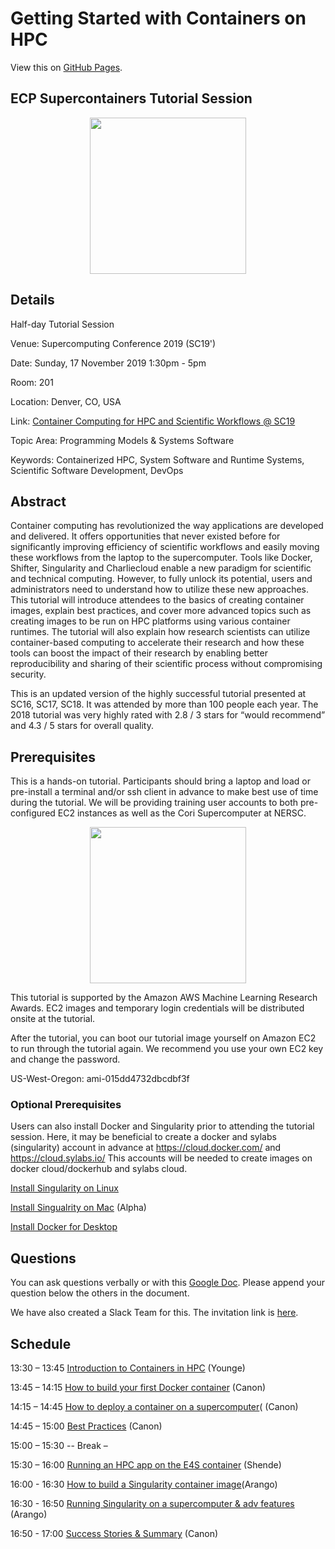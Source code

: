 
# Getting Started with Containers on HPC

View this on [GitHub Pages](https://supercontainers.github.io/sc19-tutorial/).

## ECP Supercontainers Tutorial Session

<div style="text-align:center"><img src="images/ecp.jpg" width="250"></div>

## Details

Half-day Tutorial Session

Venue: Supercomputing Conference 2019 (SC19')

Date: Sunday, 17 November 2019 1:30pm - 5pm

Room: 201

Location: Denver, CO, USA

Link: [Container Computing for HPC and Scientific Workflows @ SC19](https://sc19.supercomputing.org/presentation/?id=tut129&sess=sess206)

Topic Area: Programming Models & Systems Software

Keywords: Containerized HPC, System Software and Runtime Systems, Scientific Software Development, DevOps

## Abstract

Container computing has revolutionized the way applications are developed and delivered. It offers opportunities that never existed before for significantly improving efficiency of scientific workflows and easily moving these workflows from the laptop to the supercomputer. Tools like Docker, Shifter, Singularity and Charliecloud enable a new paradigm for scientific and technical computing. However, to fully unlock its potential, users and administrators need to understand how to utilize these new approaches. This tutorial will introduce attendees to the basics of creating container images, explain best practices, and cover more advanced topics such as creating images to be run on HPC platforms using various container runtimes. The tutorial will also explain how research scientists can utilize container-based computing to accelerate their research and how these tools can boost the impact of their research by enabling better reproducibility and sharing of their scientific process without compromising security. 

This is an updated version of the highly successful tutorial presented at SC16, SC17, SC18. It was attended by more than 100 people each year. The 2018 tutorial was very highly rated with 2.8 / 3 stars for “would recommend” and 4.3 / 5 stars for overall quality.

## Prerequisites

This is a hands-on tutorial. Participants should bring a laptop and load or pre-install a terminal and/or ssh client in advance to make best use of time during the tutorial.  We will be providing training user accounts to both pre-configured EC2 instances as well as the Cori Supercomputer at NERSC.

<div style="text-align:center"><img src="images/AWS_logo.png" width="250"></div>

This tutorial is supported by the Amazon AWS Machine Learning Research Awards. EC2 images and temporary login credentials will be distributed onsite at the tutorial.

After the tutorial, you can boot our tutorial image yourself on Amazon EC2 to run through the tutorial again. We recommend you use your own EC2 key and change the password.

US-West-Oregon: ami-015dd4732dbcdbf3f


### Optional Prerequisites

Users can also install Docker and Singularity prior to attending the tutorial session. Here, it may be beneficial to create a docker and sylabs (singularity) account in advance at https://cloud.docker.com/ and https://cloud.sylabs.io/ This accounts will be needed to create images on docker cloud/dockerhub and sylabs cloud.

[Install Singularity on Linux](https://sylabs.io/guides/3.3/user-guide/)

[Install Singualrity on Mac](https://repo.sylabs.io/desktop/) (Alpha)

[Install Docker for Desktop](https://www.docker.com/products/docker-desktop)

## Questions

You can ask questions verbally or with this [Google Doc](https://docs.google.com/document/d/11gMZ-T7iA5XiRWPLYIqX7Gqv7RMb-NF9kzGYHrnOi04/edit?usp=sharing).
Please append your question below the others in the document.

We have also created a Slack Team for this.  The invitation link is [here](https://join.slack.com/t/hpc-containers/shared_invite/enQtODI3NzY1NDU4OTk5LTUxOTgyOWJmYjIwOWI5YWU2MzBhZDI3Zjc1YmZmMjAxZjgzYzk4ZWEwNmFlNzlkOWI0MGNlZDNlMTBhYTBlOWY).

## Schedule


13:30 – 13:45 [Introduction to Containers in HPC](slides/sc19_intro_to_containers_ajy.pdf) (Younge)

13:45 – 14:15 [How to build your first Docker container](/01-hands-on.md) (Canon)

14:15 – 14:45 [How to deploy a container on a supercomputer](/02-hands-on.md)( (Canon)

14:45 – 15:00 [Best Practices](slides/sc19_tut_bestpract.pdf) (Canon)

15:00 – 15:30              -- Break –

15:30 – 16:00 [Running an HPC app on the E4S container](slides/E4S_SC19.pdf) (Shende)

16:00 - 16:30 [How to build a Singularity container image](/03-hands-on.md)(Arango)

16:30 - 16:50 [Running Singularity on a supercomputer & adv features](/04-hands-on.md) (Arango)

16:50 - 17:00 [Success Stories & Summary](slides/sc19_tut_summary.pdf) (Canon)



